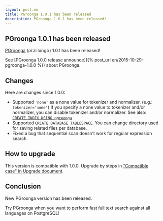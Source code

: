 ```yaml
---
layout: post.en
title: PGroonga 1.0.1 has been released
description: PGroonga 1.0.1 has been released!
---
```


## PGroonga 1.0.1 has been released

[PGroonga](http://pgroonga.github.io/) (píːzí:lúnɡά) 1.0.1 has been released!

See [PGroonga 1.0.0 release announce]({% post_url en/2015-10-29-pgroonga-1.0.0 %}) about PGroonga.

## Changes

Here are changes since 1.0.0:

  * Supported `'none'` as a none value for tokenizer and normalizer. (e.g.: `tokenizer='none'`) If you specify a none value to tokenizer and/or normalizer, you can disable tokenizer and/or normalizer. See also: [`CREATE INDEX USING pgroonga`](http://pgroonga.github.io/reference/create-index-using-pgroonga.html)
  * Supported [`CREATE DATABASE TABLESPACE`](https://www.postgresql.org/docs/9.4/static/sql-createdatabase.html). You can change directory used for saving related files per database.
  * Fixed a bug that sequential scan doesn't work for regular expression search. 

## How to upgrade

This version is compatible with 1.0.0. Upgrade by steps in ["Compatible case" in Upgrade document](http://pgroonga.github.io/upgrade/#compatible-case).

## Conclusion

New PGroonga version has been released.

Try PGroonga when you want to perform fast full text search against all languages on PostgreSQL!
